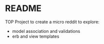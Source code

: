 # README

TOP Project to create a micro reddit to explore:
- model association and validations
- erb and view templates
